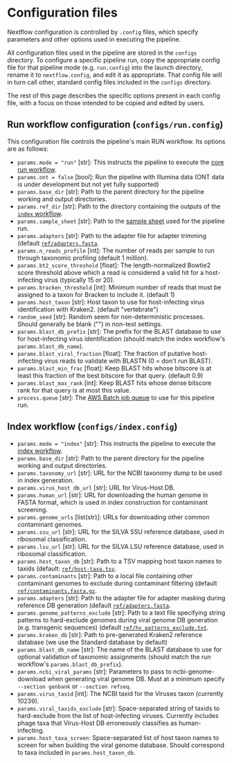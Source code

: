 # Configuration files

Nextflow configuration is controlled by `.config` files, which specify parameters and other options used in executing the pipeline.

All configuration files used in the pipeline are stored in the `configs` directory. To configure a specific pipeline run, copy the appropriate config file for that pipeline mode (e.g. `run.config`) into the launch directory, rename it to `nextflow.config`, and edit it as appropriate. That config file will in turn call other, standard config files included in the `configs` directory.

The rest of this page describes the specific options present in each config file, with a focus on those intended to be copied and edited by users.

## Run workflow configuration (`configs/run.config`)

This configuration file controls the pipeline's main RUN workflow. Its options are as follows:

- `params.mode = "run"` [str]: This instructs the pipeline to execute the [core run workflow](./workflows/run.nf).
- `params.ont = false` [bool]: Run the pipeline with Illumina data (ONT data is under development but not yet fully supported)
- `params.base_dir` [str]: Path to the parent directory for the pipeline working and output directories.
- `params.ref_dir` [str]: Path to the directory containing the outputs of the [`index` workflow](./index.md).
- `params.sample_sheet` [str]: Path to the [sample sheet](./usage.md#11-the-sample-sheet) used for the pipeline run.
- `params.adapters` [str]: Path to the adapter file for adapter trimming (default [`ref/adapters.fasta`](./ref/adapters.fasta).
- `params.n_reads_profile` [int]: The number of reads per sample to run through taxonomic profiling (default 1 million).
- `params.bt2_score_threshold` [float]: The length-normalized Bowtie2 score threshold above which a read is considered a valid hit for a host-infecting virus (typically 15 or 20).
- `params.bracken_threshold` [int]: Minimum number of reads that must be assigned to a taxon for Bracken to include it. (default 1)
- `params.host_taxon` [str]: Host taxon to use for host-infecting virus identification with Kraken2. (default "vertebrate")
- `random_seed` [str]: Random seem for non-deterministic processes. Should generally be blank  ("") in non-test settings.
- `params.blast_db_prefix` [str]: The prefix for the BLAST database to use for host-infecting virus identification (should match the index workflow's `params.blast_db_name`).
- `params.blast_viral_fraction` [float]: The fraction of putative host-infecting virus reads to validate with BLASTN (0 = don't run BLAST).
- `params.blast_min_frac` [float]: Keep BLAST hits whose bitscore is at least this fraction of the best bitscore for that query. (default 0.9)
- `params.blast_max_rank` [int]: Keep BLAST hits whose dense bitscore rank for that query is at most this value.
- `process.queue` [str]: The [AWS Batch job queue](./batch.md) to use for this pipeline run.

## Index workflow (`configs/index.config`)

- `params.mode = "index"` [str]: This instructs the pipeline to execute the [index workflow](./workflows/index.nf).
- `params.base_dir` [str]: Path to the parent directory for the pipeline working and output directories.
- `params.taxonomy_url` [str]: URL for the NCBI taxonomy dump to be used in index generation.
- `params.virus_host_db_url` [str]: URL for Virus-Host DB.
- `params.human_url` [str]: URL for downloading the human genome in FASTA format, which is used in index construction for contaminant screening.
- `params.genome_urls` [list(str)]: URLs for downloading other common contaminant genomes.
- `params.ssu_url` [str]: URL for the SILVA SSU reference database, used in ribosomal classification.
- `params.lsu_url` [str]: URL for the SILVA LSU reference database, used in ribosomal classification.
- `params.host_taxon_db` [str]: Path to a TSV mapping host taxon names to taxids (default: [`ref/host-taxa.tsv`](./ref/host-taxa.tsv).
- `params.contaminants` [str]: Path to a local file containing other contaminant genomes to exclude during contaminant filtering (default [`ref/contaminants.fasta.gz`](./ref/contaminants.fasta.gz).
- `params.adapters` [str]: Path to the adapter file for adapter masking during reference DB generation (default [`ref/adapters.fasta`](./ref/adapters.fasta).
- `params.genome_patterns_exclude` [str]: Path to a text file specifying string patterns to hard-exclude genomes during viral genome DB generation (e.g. transgenic sequences) (default [`ref/hv_patterns_exclude.txt`](./ref/hv_patterns_exclude.txt).
- `params.kraken_db` [str]: Path to pre-generated Kraken2 reference database (we use the Standard database by default)
- `params.blast_db_name` [str]: The name of the BLAST database to use for optional validation of taxonomic assignments (should match the run workflow's `params.blast_db_prefix`).
- `params.ncbi_viral_params` [str]: Parameters to pass to ncbi-genome-download when generating viral genome DB. Must at a minimum specify `--section genbank` or `--section refseq`.
- `params.virus_taxid` [int]: The NCBI taxid for the Viruses taxon (currently 10239).
- `params.viral_taxids_exclude` [str]: Space-separated string of taxids to hard-exclude from the list of host-infecting viruses. Currently includes phage taxa that Virus-Host DB erroneously classifies as human-infecting.
- `params.host_taxa_screen`: Space-separated list of host taxon names to screen for when building the viral genome database. Should correspond to taxa included in `params.host_taxon_db`.
